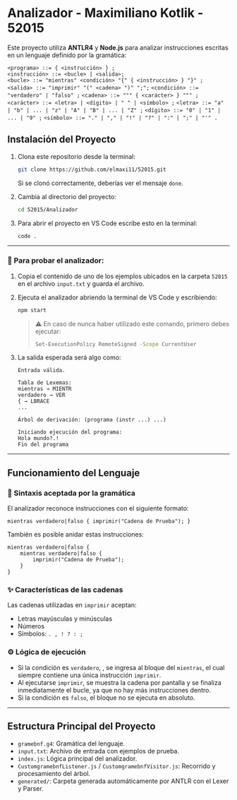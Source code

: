 # Analizador - Maximiliano Kotlik - 52015

Este proyecto utiliza **ANTLR4** y **Node.js** para analizar instrucciones escritas en un lenguaje definido por la gramática:<br> 

`<programa> ::= { <instrucción> } ;`   
`<instrucción> ::= <bucle> | <salida>;`  
`<bucle> ::= "mientras" <condición> "{" { <instrucción> } "}" ;`
`<salida> ::= "imprimir" "(" <cadena> ")" ";";`
`<condición> ::= "verdadero" | "falso" ;`
`<cadena> ::= """ { <carácter> } """ ;`
`<carácter> ::= <letra> | <dígito> | " " | <símbolo> ;`
`<letra> ::= "a" | "b" | ... | "z" | "A" | "B" | ... | "Z" ;`
`<dígito> ::= "0" | "1" | ... | "9" ;`
`<símbolo> ::= "." | "," | "!" | "?" | ":" | ";" | "'" .`

## Instalación del Proyecto

1. Clona este repositorio desde la terminal:

   ```bash
   git clone https://github.com/elmaxi11/52015.git
   ```

   Si se clonó correctamente, deberías ver el mensaje `done`.

2. Cambia al directorio del proyecto:

   ```bash
   cd 52015/Analizador
   ```

3. Para abrir el proyecto en VS Code escribe esto en la terminal:

   ```bash
   code .
   ```

---

### 📝 Para probar el analizador:

1. Copia el contenido de uno de los ejemplos ubicados en la carpeta `52015` en el archivo `input.txt` y guarda el archivo.  
  
2. Ejecuta el analizador abriendo la terminal de VS Code y escribiendo:

   ```bash
   npm start
   ```

   > ⚠️ En caso de nunca haber utilizado este comando, primero debes ejecutar:
   > ```bash
   > Set-ExecutionPolicy RemoteSigned -Scope CurrentUser
   > ```

3. La salida esperada será algo como:

   ```
   Entrada válida.

   Tabla de Lexemas:  
   mientras → MIENTR   
   verdadero → VER
   { → LBRACE  
   ...

   Árbol de derivación: (programa (instr ...) ...)

   Iniciando ejecución del programa:
   Hola mundo?.!
   Fin del programa
   ```

---

## Funcionamiento del Lenguaje

### 📌 Sintaxis aceptada por la gramática

El analizador reconoce instrucciones con el siguiente formato:

```plaintext
mientras verdadero|falso { imprimir("Cadena de Prueba"); }
```

También es posible anidar estas instrucciones:

```plaintext
mientras verdadero|falso { 
    mientras verdadero|falso {
        imprimir("Cadena de Prueba");
    }
}
```

### ✨ Características de las cadenas

Las cadenas utilizadas en `imprimir` aceptan:

- Letras mayúsculas y minúsculas  
- Números  
- Símbolos: `. , ! ? : ;`

### ⚙️ Lógica de ejecución

- Si la condición es `verdadero`, , se ingresa al bloque del `mientras`, el cual siempre contiene una única instrucción `imprimir`.
- Al ejecutarse `imprimir`, se muestra la cadena por pantalla y se finaliza inmediatamente el bucle, ya que no hay más instrucciones dentro.
- Si la condición es `falso`, el bloque no se ejecuta en absoluto.



---

## Estructura Principal del Proyecto

- `gramebnf.g4`: Gramática del lenguaje.
- `input.txt`: Archivo de entrada con ejemplos de prueba.
- `index.js`: Lógica principal del analizador.
- `CustomgramebnfListener.js` / `CustomgramebnfVisitor.js`: Recorrido y procesamiento del árbol.
- `generated/`: Carpeta generada automáticamente por ANTLR con el Lexer y Parser.

